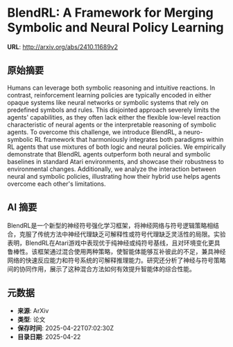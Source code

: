 # BlendRL: A Framework for Merging Symbolic and Neural Policy Learning

**URL**: http://arxiv.org/abs/2410.11689v2

## 原始摘要

Humans can leverage both symbolic reasoning and intuitive reactions. In
contrast, reinforcement learning policies are typically encoded in either
opaque systems like neural networks or symbolic systems that rely on predefined
symbols and rules. This disjointed approach severely limits the agents'
capabilities, as they often lack either the flexible low-level reaction
characteristic of neural agents or the interpretable reasoning of symbolic
agents. To overcome this challenge, we introduce BlendRL, a neuro-symbolic RL
framework that harmoniously integrates both paradigms within RL agents that use
mixtures of both logic and neural policies. We empirically demonstrate that
BlendRL agents outperform both neural and symbolic baselines in standard Atari
environments, and showcase their robustness to environmental changes.
Additionally, we analyze the interaction between neural and symbolic policies,
illustrating how their hybrid use helps agents overcome each other's
limitations.


## AI 摘要

BlendRL是一个新型的神经符号强化学习框架，将神经网络与符号逻辑策略相结合，克服了传统方法中神经代理缺乏可解释性或符号代理缺乏灵活性的局限。实验表明，BlendRL在Atari游戏中表现优于纯神经或纯符号基线，且对环境变化更具鲁棒性。该框架通过混合使用两种策略，使智能体能够互补彼此的不足，兼具神经网络的快速反应能力和符号系统的可解释推理能力。研究还分析了神经与符号策略间的协同作用，展示了这种混合方法如何有效提升智能体的综合性能。

## 元数据

- **来源**: ArXiv
- **类型**: 论文
- **保存时间**: 2025-04-22T07:02:30Z
- **目录日期**: 2025-04-22
